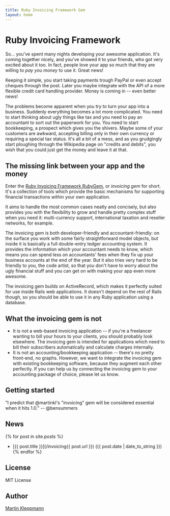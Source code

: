 ```yaml
---
title: Ruby Invoicing Framework Gem
layout: home
---
```


Ruby Invoicing Framework
========================

So... you've spent many nights developing your awesome application. It's coming
together nicely, and you've showed it to your friends, who got very excited about it
too. In fact, people love your app so much that they are willing to *pay you money*
to use it. Great news!

Keeping it simple, you start taking payments trough PayPal or even accept cheques
through the post. Later you maybe integrate with the API of a more flexible credit
card handling provider. Money is coming in -- even better news!

The problems become apparent when you try to turn your app into a business. Suddenly
everything becomes a lot more complicated. You need to start thinking about ugly
things like tax and you need to pay an accountant to sort out the paperwork for you.
You need to start bookkeeping, a prospect which gives you the shivers. Maybe some of
your customers are awkward, accepting billing only in their own currency or requiring
a special tax status. It's all a bit of a mess, and as you grudgingly start
ploughing through the Wikipedia page on "credits and debits", you wish that you
could just get the money and leave it at that.


The missing link between your app and the money
-----------------------------------------------

Enter the [Ruby Invoicing Framework RubyGem](http://ept.github.com/invoicing/),
or *invoicing gem* for short. It's a collection of tools which provide the basic
mechanisms for supporting financial transactions within your own application.

It aims to handle the most common cases neatly and concisely, but also provides
you with the flexibility to grow and handle pretty complex stuff when you need
it: multi-currency support, international taxation and reseller networks, for
example.

The invoicing gem is both developer-friendly and accountant-friendly: on the
surface you work with some fairly straightforward model objects, but inside it
is basically a full double-entry ledger accounting system. It provides the
information which your accountant needs to know, which means you can spend
less on accountants' fees when they fix up your business accounts at the end
of the year. But it also tries very hard to be friendly to you, the code artist,
so that you don't have to worry about the ugly financial stuff and you can get
on with making your app even more awesome.

The invoicing gem builds on ActiveRecord, which makes it perfectly suited for
use inside Rails web applications. It doesn't depend on the rest of Rails though,
so you should be able to use it in any Ruby application using a database.


What the invoicing gem is not
-----------------------------

* It is not a web-based invoicing application -- if you're a freelancer wanting
  to bill your hours to your clients, you should probably look elsewhere. The
  invoicing gem is intended for applications which need to bill their subscribers
  automatically and calculate charges internally.
* It is not an accounting/bookkeeping application -- there's no pretty front-end,
  no graphs. However, we want to integrate the invoicing gem with existing
  bookkeeping software, because they augment each other perfectly. If you can help
  us by connecting the invoicing gem to your accounting package of choice, please
  let us know.


Getting started
---------------

"I predict that @martinkl's "invoicing" gem will be considered essential when
it hits 1.0." -- @bensummers

News
----

{% for post in site.posts %}
* [{{ post.title }}](/invoicing{{ post.url }}) ({{ post.date | date_to_string }})
{% endfor %}


License
-------

MIT License

Author
------

[Martin Kleppmann](http://github.com/ept)

